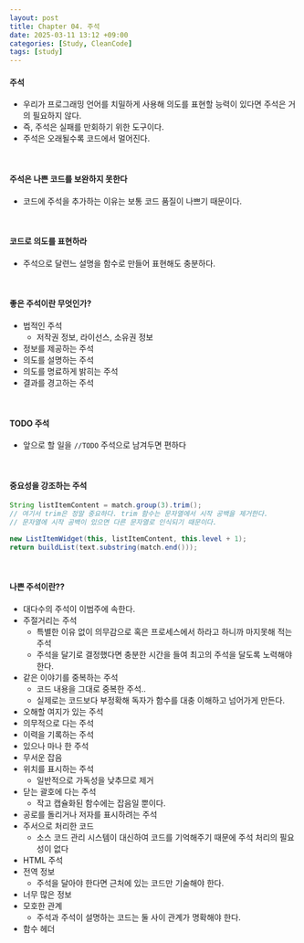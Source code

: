 ```yaml
---
layout: post
title: Chapter 04. 주석
date: 2025-03-11 13:12 +09:00
categories: [Study, CleanCode]
tags: [study]     
---
```


#### 주석
- 우리가 프로그래밍 언어를 치밀하게 사용해 의도를 표현할 능력이 있다면 주석은 거의 필요하지 않다.
- 즉, 주석은 실패를 만회하기 위한 도구이다.
- 주석은 오래될수록 코드에서 멀어진다.


<br>

#### 주석은 나쁜 코드를 보완하지 못한다
- 코드에 주석을 추가하는 이유는 보통 코드 품질이 나쁘기 때문이다.

<br>

#### 코드로 의도를 표현하라
- 주석으로 달련느 설명을 함수로 만들어 표현해도 충분하다.

<br>

#### 좋은 주석이란 무엇인가?
- 법적인 주석
  - 저작권 정보, 라이선스, 소유권 정보
- 정보를 제공하는 주석
- 의도를 설명하는 주석
- 의도를 명료하게 밝히는 주석
- 결과를 경고하는 주석


<br>

#### TODO 주석
- 앞으로 할 일을 `//TODO` 주석으로 남겨두면 편하다

<br>

#### 중요성을 강조하는 주석

```java
String listItemContent = match.group(3).trim();
// 여기서 trim은 정말 중요하다. trim 함수는 문자열에서 시작 공백을 제거한다.
// 문자열에 시작 공백이 있으면 다른 문자열로 인식되기 때문이다.

new ListItemWidget(this, listItemContent, this.level + 1);
return buildList(text.substring(match.end()));
```

<br>

#### 나쁜 주석이란??
- 대다수의 주석이 이범주에 속한다.
- 주절거리는 주석
  - 특별한 이유 없이 의무감으로 혹은 프로세스에서 하라고 하니까 마지못해 적는 주석
  - 주석을 달기로 결정했다면 충분한 시간을 들여 최고의 주석을 달도록 노력해야 한다.
- 같은 이야기를 중복하는 주석
  - 코드 내용을 그대로 중복한 주석..
  - 실제로는 코드보다 부정확해 독자가 함수를 대충 이해하고 넘어가게 만든다.
- 오해할 여지가 있는 주석
- 의무적으로 다는 주석
- 이력을 기록하는 주석
- 있으나 마나 한 주석
- 무서운 잡음
- 위치를 표시하는 주석
  - 일반적으로 가독성을 낮추므로 제거
- 닫는 괄호에 다는 주석
  - 작고 캡슐화된 함수에는 잡음일 뿐이다.
- 공로를 돌리거나 저자를 표시하려는 주석
- 주서으로 처리한 코드
  - 소스 코드 관리 시스템이 대신하여 코드를 기억해주기 때문에 주석 처리의 필요성이 없다
- HTML 주석
- 전역 정보
  - 주석을 달아야 한다면 근처에 있는 코드만 기술해야 한다.
- 너무 많은 정보
- 모호한 관계
  - 주석과 주석이 설명하는 코드는 둘 사이 관계가 명확해야 한다.
- 함수 헤더

